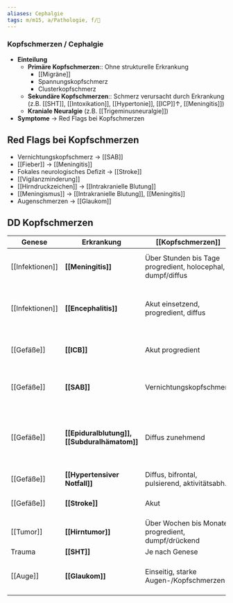 ```yaml
---
aliases: Cephalgie
tags: m/m15, a/Pathologie, f/🧠
---
```

### Kopfschmerzen / Cephalgie
- **Einteilung**
	- **Primäre Kopfschmerzen**:: Ohne strukturelle Erkrankung
		- [[Migräne]]
		- Spannungskopfschmerz
		- Clusterkopfschmerz
	- **Sekundäre Kopfschmerzen**:: Schmerz verursacht durch Erkrankung (z.B. [[SHT]], [[Intoxikation]], [[Hypertonie]], [[ICP]]↑, [[Meningitis]])
	- **Kraniale Neuralgie** (z.B. [[Trigeminusneuralgie]])
- **Symptome** → Red Flags bei Kopfschmerzen

## Red Flags bei Kopfschmerzen
- Vernichtungskopfschmerz → [[SAB]]
- [[Fieber]] → [[Meningitis]]
- Fokales neurologisches Defizit → [[Stroke]]
- [[Vigilanzminderung]]
- [[Hirndruckzeichen]] → [[Intrakranielle Blutung]]
- [[Meningismus]] → [[Intrakranielle Blutung]], [[Meningitis]]
- Augenschmerzen → [[Glaukom]]

## DD Kopfschmerzen
| Genese          | Erkrankung                                   | [[Kopfschmerzen]]                                           | Begleitsymptome                                                                                                   |
| --------------- | -------------------------------------------- | ----------------------------------------------------------- | ----------------------------------------------------------------------------------------------------------------- |
| [[Infektionen]] | **[[Meningitis]]**                           | Über Stunden bis Tage progredient, holocephal, dumpf/diffus | [[Fieber]], [[Meningismus]], [[Vigilanzminderung]], Photosensibilität                                                     |
| [[Infektionen]] | **[[Encephalitis]]**                         | Akut einsetzend, progredient, diffus                        | [[Fieber]], [[Vigilanzminderung]], Psychiatrische Auffälligkeiten, ggf. Herdsymptomatik                           |
| [[Gefäße]]  | **[[ICB]]**                                  | Akut progredient                                            | Erbrechen, [[Vigilanzminderung]], [[Krampfanfall]], Herdsymptomatik                                               |
| [[Gefäße]]  | **[[SAB]]**                                  | Vernichtungskopfschmerz                                     | [[Vigilanzminderung]], [[Meningismus]], [[vegetative]] Symptome                                                   |
| [[Gefäße]]  | **[[Epiduralblutung]], [[Subduralhämatom]]** | Diffus zunehmend                                            | [[Vigilanzminderung]], ipsilaterale [[Mydriasis]], kontralaterale Herdsymptomatik, ggf. *symptomfreies Intervall* |
| [[Gefäße]]  | **[[Hypertensiver Notfall]]**                | Diffus, bifrontal, pulsierend, aktivitätsabh.               | Schwindel, Epistaxis                                                                                              |
| [[Gefäße]]  | **[[Stroke]]**                         | Akut                                                        | Schlagartiger Beginn, einseitig fokal-neurologisches Defizit                                                      |
| [[Tumor]]       | **[[Hirntumor]]**                                | Über Wochen bis Monate progredient, dumpf/drückend          | [[Hirndruckzeichen]], Herdsymptomatik, Wesensveränderung                                                          |
| Trauma          | **[[SHT]]**                                  | Je nach Genese                                              |                                                                                                                   |
| [[Auge]]        | **[[Glaukom]]**                              | Einseitig, starke Augen-/Kopfschmerzen                      | [[Sehstörung]], [[vegetative]] Symptome, steinharter Bulbus                                                                                                                  |
